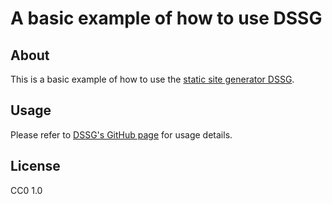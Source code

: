 A basic example of how to use DSSG
==================================

About
-----
This is a basic example of how to use the [static site generator DSSG](https://github.com/kambrium/dssg "DSSG on GitHub").

Usage
-----
Please refer to [DSSG's GitHub page](https://github.com/kambrium/dssg "DSSG on GitHub") for usage details.

License
-------
CC0 1.0